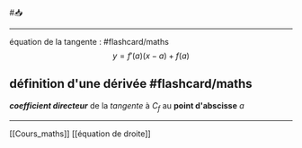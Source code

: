 #📥 
___
équation de la tangente : #flashcard/maths
$$y=f'(a)(x-a)+f(a)$$
## définition d'une dérivée #flashcard/maths 
***coefficient directeur*** de la *tangente* à $C_f$ au **point d'abscisse** $a$

---
[[Cours_maths]] [[équation de droite]]